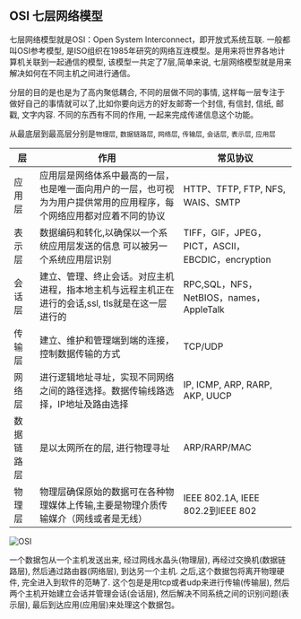 ## OSI 七层网络模型

七层网络模型就是OSI：Open System Interconnect，即开放式系统互联. 一般都叫OSI参考模型, 是ISO组织在1985年研究的网络互连模型。是用来将世界各地计算机关联到一起通信的模型, 该模型一共定了7层,简单来说, 七层网络模型就是用来解决如何在不同主机之间进行通信。

分层的目的是也是为了高内聚低耦合, 不同的层做不同的事情, 这样每一层专注于做好自己的事情就可以了,比如你要向远方的好友邮寄一个封信, 有信封, 信纸, 邮戳, 文字内容. 不同的东西有不同的作用, 一起来完成传递信息这个功能。

从最底层到最高层分别是`物理层`, `数据链路层`, `网络层`, `传输层`, `会话层`, `表示层`, `应用层`

| 层         | 作用                                                         | 常见协议                                         |
| ---------- | ------------------------------------------------------------ | ------------------------------------------------ |
| 应用层     | 应用层是网络体系中最高的一层，也是唯一面向用户的一层，也可视为为用户提供常用的应用程序，每个网络应用都对应着不同的协议 | HTTP、TFTP, FTP, NFS, WAIS、SMTP                 |
| 表示层     | 数据编码和转化,以确保以一个系统应用层发送的信息 可以被另一个系统应用层识别 | TIFF，GIF，JPEG，PICT，ASCII，EBCDIC，encryption |
| 会话层     | 建立、管理、终止会话。对应主机进程，指本地主机与远程主机正在进行的会话,ssl, tls就是在这一层进行的 | RPC,SQL，NFS，NetBIOS，names，AppleTalk          |
| 传输层     | 建立、维护和管理端到端的连接，控制数据传输的方式             | TCP/UDP                                          |
| 网络层     | 进行逻辑地址寻址，实现不同网络之间的路径选择。数据传输线路选择，IP地址及路由选择 | IP, ICMP, ARP, RARP, AKP, UUCP                   |
| 数据链路层 | 是以太网所在的层, 进行物理寻址                               | ARP/RARP/MAC                                     |
| 物理层     | 物理层确保原始的数据可在各种物理媒体上传输,主要是物理介质传输媒介（网线或者是无线） | IEEE 802.1A, IEEE 802.2到IEEE 802                |

![OSI](./images/OSI.png)

一个数据包从一个主机发送出来, 经过网线水晶头(物理层), 再经过交换机(数据链路层), 然后通过路由器(网络层), 到达另一个主机. 之后,这个数据包将离开物理硬件, 完全进入到软件的范畴了. 这个包是是用tcp或者udp来进行传输(传输层), 然后两个主机开始建立会话并管理会话(会话层), 然后解决不同系统之间的识别问题(表示层), 最后到达应用(应用层)来处理这个数据包。